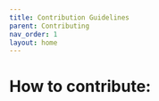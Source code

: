 ```yaml
---
title: Contribution Guidelines
parent: Contributing
nav_order: 1
layout: home
---
```

# How to contribute: